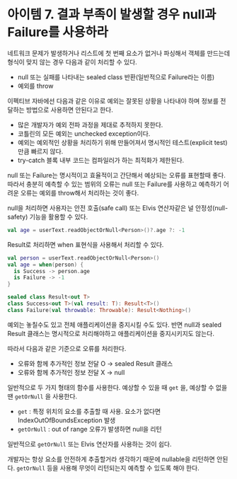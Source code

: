 # 아이템 7. 결과 부족이 발생할 경우 null과 Failure를 사용하라

네트워크 문제가 발생하거나 리스트에 첫 번째 요소가 없거나 파싱해서 객체를 만드는데 형식이 맞지 않는 경우 다음과 같이 처리할 수 있다.

- null 또는 실패를 나타내는 sealed class 반환(일반적으로 Failure라는 이름)
- 예외를 throw

이펙티브 자바에선 다음과 같은 이유로 예외는 잘못된 상황을 나타내야 하며 정보를 전달하는 방법으로 사용하면 안된다고 한다.

- 많은 개발자가 예외 전파 과정을 제대로 추적하지 못한다.
- 코틀린의 모든 예외는 unchecked exception이다.
- 예외는 예외적인 상황을 처리하기 위해 만들어져서 명시적인 테스트(explicit test)만큼 빠르지 않다.
- try-catch 블록 내부 코드는 컴파일러가 하는 최적화가 제한된다.

null 또는 Failure는 명시적이고 효율적이고 간단해서 예상되는 오류를 표현할때 좋다. 따라서 충분히 예측할 수 있는 범위의 오류는 null 또는 Failure를 사용하고 예측하기 어려운 오류는 예외를 throw해서 처리하는 것이 좋다.

null을 처리하면 사용자는 안전 호출(safe call) 또는 Elvis 연산자같은 널 안정성(null-safety) 기능을 활용할 수 있다.

```kotlin
val age = userText.readObjectOrNull<Person>()?.age ?: -1
```

Result로 처리하면 when 표현식을 사용해서 처리할 수 있다.

```kotlin
val person = userText.readObjectOrNull<Person>()
val age = when(person) {
  is Success -> person.age
  is Failure -> -1
}

sealed class Result<out T>
class Success<out T>(val result: T): Result<T>()
class Failure(val throwable: Throwable): Result<Nothing>()
```

예외는 놓칠수도 있고 전체 애플리케이션을 중지시킬 수도 있다. 반면 null과 sealed Result 클래스는 명시적으로 처리해야하고 애플리케이션을 중지시키지도 않는다.

따라서 다음과 같은 기준으로 오류를 처리한다.

- 오류와 함께 추가적인 정보 전달 O -> sealed Result 클래스
- 오류와 함께 추가적인 정보 전달 X -> null



일반적으로 두 가지 형태의 함수를 사용한다. 예상할 수 있을 때 `get` 을, 예상할 수 없을 땐 `getOrNull` 을 사용한다.

- `get` : 특정 위치의 요소를 추출할 때 사용. 요소가 없다면 IndexOutOfBoundsException 발생
- `getOrNull` : out of range 오류가 발생하면 null을 리턴

일반적으로 `getOrNull` 또는 Elvis 연산자를 사용하는 것이 쉽다.

개발자는 항상 요소를 안전하게 추출할거라 생각하기 때문에 nullable을 리턴하면 안된다. `getOrNull` 등을 사용해 무엇이 리턴되는지 예측할 수 있도록 해야 한다.

